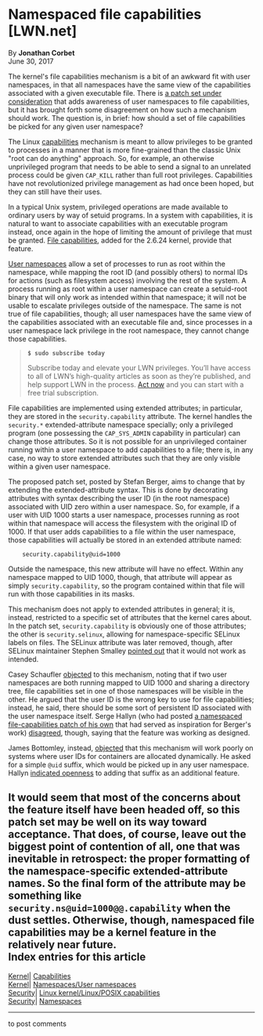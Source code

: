 # Namespaced file capabilities [LWN.net]

By **Jonathan Corbet**  
June 30, 2017 

The kernel's file capabilities mechanism is a bit of an awkward fit with user namespaces, in that all namespaces have the same view of the capabilities associated with a given executable file. There is [a patch set under consideration](/Articles/726273/) that adds awareness of user namespaces to file capabilities, but it has brought forth some disagreement on how such a mechanism should work. The question is, in brief: how should a set of file capabilities be picked for any given user namespace? 

The Linux [capabilities](http://man7.org/linux/man-pages/man7/capabilities.7.html) mechanism is meant to allow privileges to be granted to processes in a manner that is more fine-grained than the classic Unix "root can do anything" approach. So, for example, an otherwise unprivileged program that needs to be able to send a signal to an unrelated process could be given `CAP_KILL` rather than full root privileges. Capabilities have not revolutionized privilege management as had once been hoped, but they can still have their uses. 

In a typical Unix system, privileged operations are made available to ordinary users by way of setuid programs. In a system with capabilities, it is natural to want to associate capabilities with an executable program instead, once again in the hope of limiting the amount of privilege that must be granted. [File capabilities](/Articles/211883/), added for the 2.6.24 kernel, provide that feature. 

[User namespaces](/Articles/532593/) allow a set of processes to run as root within the namespace, while mapping the root ID (and possibly others) to normal IDs for actions (such as filesystem access) involving the rest of the system. A process running as root within a user namespace can create a setuid-root binary that will only work as intended within that namespace; it will not be usable to escalate privileges outside of the namespace. The same is not true of file capabilities, though; all user namespaces have the same view of the capabilities associated with an executable file and, since processes in a user namespace lack privilege in the root namespace, they cannot change those capabilities. 

> **`$ sudo subscribe today`**
> 
> Subscribe today and elevate your LWN privileges. You’ll have access to all of LWN’s high-quality articles as soon as they’re published, and help support LWN in the process. [Act now](https://lwn.net/Promo/nst-sudo/claim) and you can start with a free trial subscription. 

File capabilities are implemented using extended attributes; in particular, they are stored in the `security.capability` attribute. The kernel handles the `security.*` extended-attribute namespace specially; only a privileged program (one possessing the `CAP_SYS_ADMIN` capability in particular) can change those attributes. So it is not possible for an unprivileged container running within a user namespace to add capabilities to a file; there is, in any case, no way to store extended attributes such that they are only visible within a given user namespace. 

The proposed patch set, posted by Stefan Berger, aims to change that by extending the extended-attribute syntax. This is done by decorating attributes with syntax describing the user ID (in the root namespace) associated with UID zero within a user namespace. So, for example, if a user with UID 1000 starts a user namespace, processes running as root within that namespace will access the filesystem with the original ID of 1000\. If that user adds capabilities to a file within the user namespace, those capabilities will actually be stored in an extended attribute named: 
    
    
        security.capability@uid=1000
    

Outside the namespace, this new attribute will have no effect. Within any namespace mapped to UID 1000, though, that attribute will appear as simply `security.capability`, so the program contained within that file will run with those capabilities in its masks. 

This mechanism does not apply to extended attributes in general; it is, instead, restricted to a specific set of attributes that the kernel cares about. In the patch set, `security.capability` is obviously one of those attributes; the other is `security.selinux`, allowing for namespace-specific SELinux labels on files. The SELinux attribute was later removed, though, after SELinux maintainer Stephen Smalley [pointed out](/Articles/726829/) that it would not work as intended. 

Casey Schaufler [objected](/Articles/726824/) to this mechanism, noting that if two user namespaces are both running mapped to UID 1000 and sharing a directory tree, file capabilities set in one of those namespaces will be visible in the other. He argued that the user ID is the wrong key to use for file capabilities; instead, he said, there should be some sort of persistent ID associated with the user namespace itself. Serge Hallyn (who had posted [a namespaced file-capabilities patch of his own](/Articles/721396/) that had served as inspiration for Berger's work) [disagreed](/Articles/726825/), though, saying that the feature was working as designed. 

James Bottomley, instead, [objected](/Articles/726826/) that this mechanism will work poorly on systems where user IDs for containers are allocated dynamically. He asked for a simple `@uid` suffix, which would be picked up in any user namespace. Hallyn [indicated openness](/Articles/726828/) to adding that suffix as an additional feature. 

It would seem that most of the concerns about the feature itself have been headed off, so this patch set may be well on its way toward acceptance. That does, of course, leave out the biggest point of contention of all, one that was inevitable in retrospect: the proper formatting of the namespace-specific extended-attribute names. So the final form of the attribute may be something like `security.ns@uid=1000@@.capability` when the dust settles. Otherwise, though, namespaced file capabilities may be a kernel feature in the relatively near future.  
Index entries for this article  
---  
[Kernel](/Kernel/Index)| [Capabilities](/Kernel/Index#Capabilities)  
[Kernel](/Kernel/Index)| [Namespaces/User namespaces](/Kernel/Index#Namespaces-User_namespaces)  
[Security](/Security/Index/)| [Linux kernel/Linux/POSIX capabilities](/Security/Index/#Linux_kernel-LinuxPOSIX_capabilities)  
[Security](/Security/Index/)| [Namespaces](/Security/Index/#Namespaces)  
  


* * *

to post comments 
